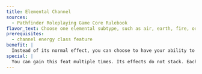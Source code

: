 ```yaml
---
title: Elemental Channel
sources:
  - Pathfinder Roleplaying Game Core Rulebook
flavor_text: Choose one elemental subtype, such as air, earth, fire, or water. You can channel your divine energy to harm or heal outsiders that possess your chosen elemental subtype.
prerequisites:
  - channel energy class feature
benefit: |
  Instead of its normal effect, you can choose to have your ability to channel energy heal or harm outsiders of your chosen elemental subtype. You must make this choice each time you channel energy. If you choose to heal or harm creatures of your elemental subtype, your channel energy has no effect on other creatures. The amount of damage healed or dealt and the DC to halve the damage is otherwise unchanged.
special: |
  You can gain this feat multiple times. Its effects do not stack. Each time you take this feat, it applies to a new elemental subtype.
---
```


